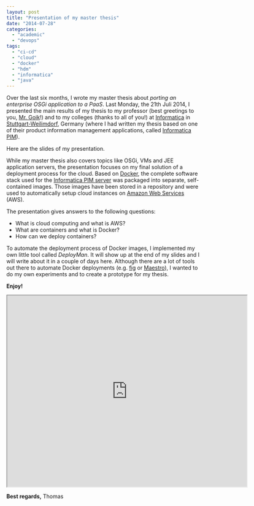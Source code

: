```yaml
---
layout: post
title: "Presentation of my master thesis"
date: "2014-07-28"
categories: 
  - "academic"
  - "devops"
tags: 
  - "ci-cd"
  - "cloud"
  - "docker"
  - "hdm"
  - "informatica"
  - "java"
---
```


Over the last six months, I wrote my master thesis about _porting an enterprise OSGi application to a PaaS_. Last Monday, the 21th Juli 2014, I presented the main results of my thesis to my professor (best greetings to you, [Mr. Goik](https://www.mi.hdm-stuttgart.de/mib/kontakt/team/dozenten/goik)!) and to my colleges (thanks to all of you!) at [Informatica](http://www.informatica.com) in [Stuttgart-Weilimdorf](http://en.wikipedia.org/wiki/Stuttgart-Weilimdorf), Germany (where I had written my thesis based on one of their product information management applications, called [Informatica PIM](http://www.informatica.com/us/products/master-data-management/product-information-management/#fbid=o5Ig0zc4uOb)).

Here are the slides of my presentation.

While my master thesis also covers topics like OSGi, VMs and JEE application servers, the presentation focuses on my final solution of a deployment process for the cloud. Based on [Docker](https://www.docker.com), the complete software stack used for the [Informatica PIM server](http://www.informatica.com/us/products/master-data-management/product-information-management/#fbid=o5Ig0zc4uOb) was packaged into separate, self-contained images. Those images have been stored in a repository and were used to automatically setup cloud instances on [Amazon Web Services](https://aws.amazon.com) (AWS).

The presentation gives answers to the following questions:

- What is cloud computing and what is AWS?
- What are containers and what is Docker?
- How can we deploy containers?

To automate the deployment process of Docker images, I implemented my own little tool called _DeployMan_. It will show up at the end of my slides and I will write about it in a couple of days here. Although there are a lot of tools out there to automate Docker deployments (e.g. [fig](http://www.fig.sh) or [Maestro](https://github.com/toscanini/maestro)), I wanted to do my own experiments and to create a prototype for my thesis.

**Enjoy!**

<iframe src="https://docs.google.com/presentation/embed?id=1WSCPrIEOpCqrTvzmIBNWqVxnCj5DNyyBuZeIk0LACgc&amp;start=false&amp;loop=false&amp; frameborder=" 0"="" width="625" height="500"></iframe>

**Best regards,** Thomas
